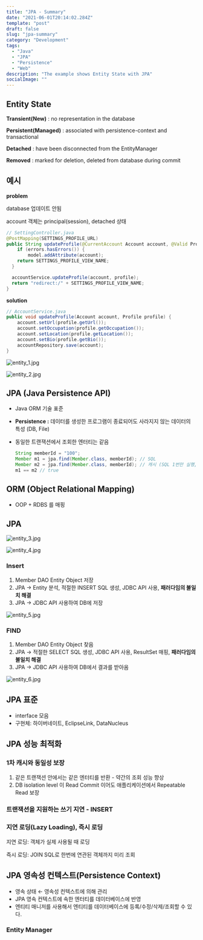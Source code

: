 ```yaml
---
title: "JPA - Summary"
date: "2021-06-01T20:14:02.284Z"
template: "post"
draft: false
slug: "jpa-summary"
category: "Development"
tags:
  - "Java"
  - "JPA"
  - "Persistence"
  - "Web"
description: "The example shows Entity State with JPA"
socialImage: ""
---
```


## Entity State

**Transient(New)** : no representation in the database

**Persistent(Managed)** : associated with persistence-context and transactional

**Detached** : have been disconnected from the EntityManager

**Removed** : marked for deletion, deleted from database during commit

## 예시

**problem**

database 업데이트 안됨

account 객체는 principal(session), detached 상태

```java
// SettingController.java
@PostMapping(SETTINGS_PROFILE_URL)
public String updateProfile(@CurrentAccount Account account, @Valid Profile profile, Errors errors, Model model) {
	if (errors.hasErrors()) {
		model.addAttribute(account);
    return SETTINGS_PROFILE_VIEW_NAME;
  }

  accountService.updateProfile(account, profile);
  return "redirect:/" + SETTINGS_PROFILE_VIEW_NAME;
}
```

**solution**

```java
// AccountService.java
public void updateProfile(Account account, Profile profile) {
    account.setUrl(profile.getUrl());
    account.setOccupation(profile.getOccupation());
    account.setLocation(profile.getLocation());
    account.setBio(profile.getBio());
    accountRepository.save(account);
}
```

![entity_1.jpg](entity_1.jpg)

![entity_2.jpg](entity_2.jpg)

## JPA (Java Persistence API)

- Java ORM 기술 표준
- **Persistence :** 데이터를 생성한 프로그램이 종료되어도 사라지지 않는 데이터의 특성 (DB, File)
- 동일한 트랜잭션에서 조회한 엔터티는 같음

  ```java
  String memberId = "100";
  Member m1 = jpa.find(Member.class, memberId); // SQL
  Member m2 = jpa.find(Member.class, memberId); // 캐시 (SQL 1번만 실행, m1을 가져옴)
  m1 == m2 // true
  ```

## ORM (Object Relational Mapping)

- OOP + RDBS 를 매핑

## JPA

![entity_3.jpg](entity_3.jpg)

![entity_4.jpg](entity_4.jpg)

### Insert

1. Member DAO Entity Object 저장
2. JPA → Entity 분석, 적절한 INSERT SQL 생성, JDBC API 사용, **패러다임의 불일치 해결**
3. JPA → JDBC API 사용하여 DB에 저장

![entity_5.jpg](entity_5.jpg)

### FIND

1. Member DAO Entity Object 찾음
2. JPA → 적절한 SELECT SQL 생성, JDBC API 사용, ResultSet 매핑, **패러다임의 불일치 해결**
3. JPA → JDBC API 사용하여 DB에서 결과를 받아옴

![entity_6.jpg](entity_6.jpg)

## JPA 표준

- interface 모음
- 구현체: 하이버네이트, EclipseLink, DataNucleus

## JPA 성능 최적화

### 1차 캐시와 동일성 보장

1. 같은 트랜잭션 안에서는 같은 엔터티를 반환 - 약간의 조회 성능 향상
2. DB isolation level 이 Read Commit 이어도 애플리케이션에서 Repeatable Read 보장

### 트랜잭션을 지원하는 쓰기 지연 - INSERT

### 지연 로딩(Lazy Loading), 즉시 로딩

지연 로딩: 객체가 실제 사용될 때 로딩

즉시 로딩: JOIN SQL로 한번에 연관된 객체까지 미리 조회

## JPA 영속성 컨텍스트(Persistence Context)

- 영속 상태 ← 영속성 컨텍스트에 의해 관리
- JPA 영속 컨텍스트에 속한 엔터티를 데이터베이스에 반영
- 엔티티 매니저를 사용해서 엔티티를 데이터베이스에 등록/수정/삭제/조회할 수 있다.

### Entity Manager
